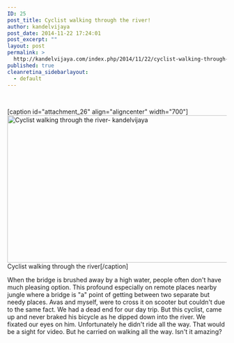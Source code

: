 ```yaml
---
ID: 25
post_title: Cyclist walking through the river!
author: kandelvijaya
post_date: 2014-11-22 17:24:01
post_excerpt: ""
layout: post
permalink: >
  http://kandelvijaya.com/index.php/2014/11/22/cyclist-walking-through-the-river/
published: true
cleanretina_sidebarlayout:
  - default
---
```

&nbsp;

[caption id="attachment_26" align="aligncenter" width="700"]<a href="http://www.kandelvijaya.com/wp-content/uploads/2014/11/mancrossingriver.jpg"><img class="size-large wp-image-26" src="http://www.kandelvijaya.com/wp-content/uploads/2014/11/mancrossingriver-1024x495.jpg" alt="Cyclist walking through the river- kandelvijaya" width="700" height="338" /></a> Cyclist walking through the river[/caption]

When the bridge is brushed away by a high water, people often don't have much pleasing option. This profound especially on remote places nearby jungle where a bridge is "a" point of getting between two separate but needy places. Avas and myself, were to cross it on scooter but couldn't due to the same fact. We had a dead end for our day trip. But this cyclist, came up and never braked his bicycle as he dipped down into the river. We fixated our eyes on him. Unfortunately he didn't ride all the way. That would be a sight for video. But he carried on walking all the way. Isn't it amazing?

&nbsp;